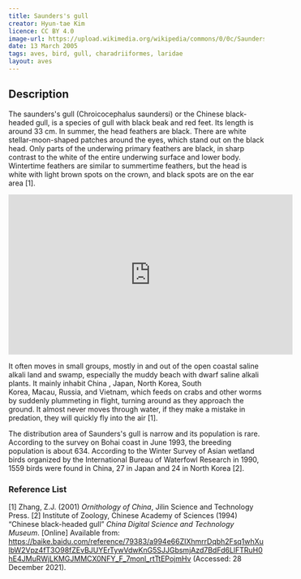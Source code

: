 ```yaml
---
title: Saunders's gull
creator: Hyun-tae Kim
licence: CC BY 4.0
image-url: https://upload.wikimedia.org/wikipedia/commons/0/0c/Saundersilarus_saundersi_2739737.jpg  
date: 13 March 2005
tags: aves, bird, gull, charadriiformes, laridae
layout: aves
---
```

## Description

The saunders's gull (Chroicocephalus saundersi) or the Chinese black-headed gull, is a species of gull with black beak and red feet. Its length is around 33 cm. In summer, the head feathers are black. There are white stellar-moon-shaped patches around the eyes, which stand out on the black head. Only parts of the underwing primary feathers are black, in sharp contrast to the white of the entire underwing surface and lower body. Wintertime feathers are similar to summertime feathers, but the head is white with light brown spots on the crown, and black spots are on the ear area [1].

<iframe class="video" width="560" height="315" src="https://www.youtube.com/embed/R0kTIdHvTx0" title="YouTube video player" frameborder="0" allow="accelerometer; autoplay; clipboard-write; encrypted-media; gyroscope; picture-in-picture" allowfullscreen></iframe>


It often moves in small groups, mostly in and out of the open coastal saline alkali land and swamp, especially the muddy beach with dwarf saline alkali plants. It mainly inhabit China , Japan, North Korea, South Korea, Macau, Russia, and Vietnam, which feeds on crabs and other worms by suddenly plummeting in flight, turning around as they approach the ground. It almost never moves through water, if they make a mistake in predation, they will quickly fly into the air [1].

The distribution area of Saunders's gull is narrow and its population is rare. According to the survey on Bohai coast in June 1993, the breeding population is about 634. According to the Winter Survey of Asian wetland birds organized by the International Bureau of Waterfowl Research in 1990, 1559 birds were found in China, 27 in Japan and 24 in North Korea [2].


### Reference List
[1] Zhang, Z.J. (2001) _Ornithology of China_, Jilin Science and Technology Press.
[2] Institute of Zoology, Chinese Academy of Sciences (1994) “Chinese black-headed gull” _China Digital Science and Technology Museum_. [Online] Available from: https://baike.baidu.com/reference/79383/a994e66ZIXhmrrDqbh2Fsq1whXulbW2Vpz4fT3O98fZEvBJUYErTywVdwKnG5SJJGbsmjAzd7BdFd6LlFTRuH0hE4JMuRWjLKMGJMMCX0NFY_F_7monl_rtTtEPojmHv (Accessed: 28 December 2021).

